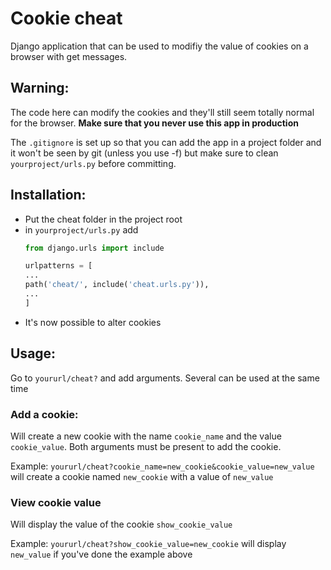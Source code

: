 # Cookie cheat

Django application that can be used to modifiy the value of cookies on a browser with get messages.

## Warning:

The code here can modify the cookies and they'll still seem totally normal for the browser.
**Make sure that you never use this app in production**

The `.gitignore` is set up so that you can add the app in a project folder and it won't be seen by git
(unless you use -f) but make sure to clean `yourproject/urls.py` before committing.

## Installation:

- Put the cheat folder in the project root
- in `yourproject/urls.py` add
  ```py
  from django.urls import include

  urlpatterns = [
  ...
  path('cheat/', include('cheat.urls.py')),
  ...
  ]
  ```
- It's now possible to alter cookies

## Usage:

Go to `yoururl/cheat?` and add arguments. Several can be used at the same time

### Add a cookie:
Will create a new cookie with the name `cookie_name` and the value `cookie_value`. Both arguments must be present to add the cookie.

Example: `yoururl/cheat?cookie_name=new_cookie&cookie_value=new_value`
will create a cookie named `new_cookie` with a value of `new_value`

### View cookie value
Will display the value of the cookie `show_cookie_value`

Example: `yoururl/cheat?show_cookie_value=new_cookie`
will display `new_value` if you've done the example above
